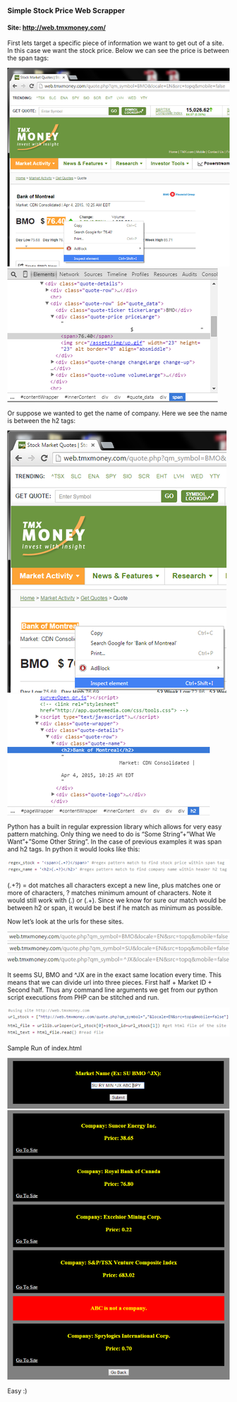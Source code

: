 ### Simple Stock Price Web Scrapper
#### Site: http://web.tmxmoney.com/
First lets target a specific piece of information we want to get out of a site. In this case we want the stock price. Below we can see the price is between the span tags: 

![Alt text](https://github.com/InderPabla/Projects/blob/master/Web%20Scrapper%20-%20Stocks/Images/1.png "Optional Title")
![Alt text](https://github.com/InderPabla/Projects/blob/master/Web%20Scrapper%20-%20Stocks/Images/2.PNG "Optional Title")

Or suppose we wanted to get the name of company. Here we see the name is between the h2 tags: 

![Alt text](https://github.com/InderPabla/Projects/blob/master/Web%20Scrapper%20-%20Stocks/Images/3.png "Optional Title")
![Alt text](https://github.com/InderPabla/Projects/blob/master/Web%20Scrapper%20-%20Stocks/Images/4.PNG "Optional Title")

Python has a built in regular expression library which allows for very easy pattern matching. Only thing we need to do is  “Some String”+”What We Want”+”Some Other String”. In the case of previous examples it was span and h2 tags. In python it would looks like this: 

![Alt text](https://github.com/InderPabla/Projects/blob/master/Web%20Scrapper%20-%20Stocks/Images/5.PNG "Optional Title")

(.+?) = dot matches all characters except a new line, plus matches one or more of characters, ? matches minimum amount of characters. Note it would still work with (.) or (.+). Since we know for sure our match would be between h2 or span, it would be best if he match as minimum as possible. 

Now let’s look at the urls for these sites. 

![Alt text](https://github.com/InderPabla/Projects/blob/master/Web%20Scrapper%20-%20Stocks/Images/6.PNG "Optional Title")
![Alt text](https://github.com/InderPabla/Projects/blob/master/Web%20Scrapper%20-%20Stocks/Images/7.PNG "Optional Title")
![Alt text](https://github.com/InderPabla/Projects/blob/master/Web%20Scrapper%20-%20Stocks/Images/8.PNG "Optional Title")

It seems SU, BMO and ^JX are in the exact same location every time. This means that we can divide url into three pieces. First half + Market ID + Second half. Thus any command line arguments we get from our python script executions from PHP can be stitched and run. 

![Alt text](https://github.com/InderPabla/Projects/blob/master/Web%20Scrapper%20-%20Stocks/Images/9.PNG "Optional Title")
![Alt text](https://github.com/InderPabla/Projects/blob/master/Web%20Scrapper%20-%20Stocks/Images/10.PNG "Optional Title")

Sample Run of index.html

![Alt text](https://github.com/InderPabla/Projects/blob/master/Web%20Scrapper%20-%20Stocks/Images/11.PNG "Optional Title")
![Alt text](https://github.com/InderPabla/Projects/blob/master/Web%20Scrapper%20-%20Stocks/Images/12.PNG "Optional Title")

Easy :)

